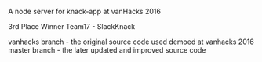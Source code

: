 A node server for knack-app at vanHacks 2016

3rd Place Winner
Team17 - SlackKnack

vanhacks branch - the original source code used demoed at vanhacks 2016
master branch - the later updated and improved source code
